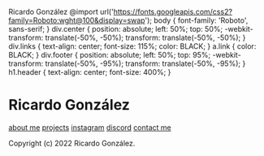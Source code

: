   Ricardo González @import url('https://fonts.googleapis.com/css2?family=Roboto:wght@100&display=swap'); body { font-family: 'Roboto', sans-serif; } div.center { position: absolute; left: 50%; top: 50%; -webkit-transform: translate(-50%, -50%); transform: translate(-50%, -50%); } div.links { text-align: center; font-size: 115%; color: BLACK; } a.link { color: BLACK; } div.footer { position: absolute; left: 50%; top: 95%; -webkit-transform: translate(-50%, -95%); transform: translate(-50%, -95%); } h1.header { text-align: center; font-size: 400%; } 

Ricardo González
================

[about me](/about) [projects](/projects) [instagram](/instagram) [discord](/discord) [contact me](/contact)

Copyright (c) 2022 Ricardo González.
